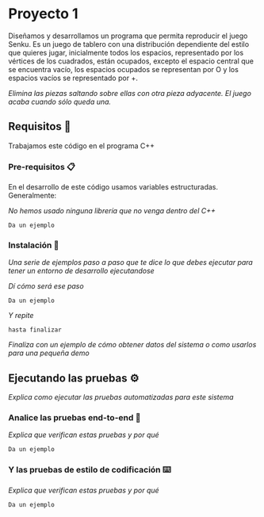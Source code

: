# Proyecto 1 

Diseñamos y desarrollamos un programa que permita reproducir el juego Senku. Es un juego de tablero con una distribución dependiente del estilo que quieres jugar, inicialmente todos los espacios, representado por los vértices de los cuadrados, están ocupados, excepto el espacio central que se encuentra vacío, los espacios ocupados se representan por O y los espacios vacíos se representado por +.

_Elimina las piezas saltando sobre ellas con otra pieza adyacente. El juego acaba cuando sólo queda una._

## Requisitos 🚀

Trabajamos este código en el programa C++

### Pre-requisitos 📋
En el desarrollo de este código usamos variables estructuradas. Generalmente:


_No hemos usado ninguna librería que no venga dentro del C++_

```
Da un ejemplo
```

### Instalación 🔧

_Una serie de ejemplos paso a paso que te dice lo que debes ejecutar para tener un entorno de desarrollo ejecutandose_

_Dí cómo será ese paso_

```
Da un ejemplo
```

_Y repite_

```
hasta finalizar
```

_Finaliza con un ejemplo de cómo obtener datos del sistema o como usarlos para una pequeña demo_

## Ejecutando las pruebas ⚙️

_Explica como ejecutar las pruebas automatizadas para este sistema_

### Analice las pruebas end-to-end 🔩

_Explica que verifican estas pruebas y por qué_

```
Da un ejemplo
```

### Y las pruebas de estilo de codificación ⌨️

_Explica que verifican estas pruebas y por qué_

```
Da un ejemplo
```
